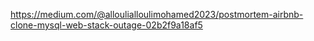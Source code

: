 https://medium.com/@alloulialloulimohamed2023/postmortem-airbnb-clone-mysql-web-stack-outage-02b2f9a18af5
